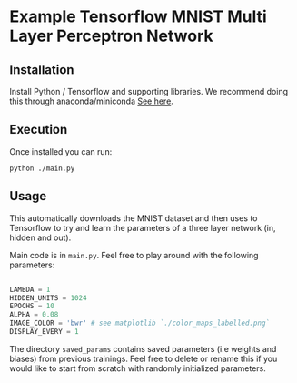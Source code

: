 # Example Tensorflow MNIST Multi Layer Perceptron Network

## Installation

Install Python / Tensorflow and supporting libraries. We recommend doing this through anaconda/miniconda [See here](https://www.tensorflow.org/install/).


## Execution 
Once installed you can run:
```
python ./main.py
```

## Usage
This automatically downloads  the MNIST dataset and then uses to Tensorflow to try and learn the parameters of a three layer network (in, hidden and out).

Main code is in `main.py`. Feel free to play around with the following parameters:

```python

LAMBDA = 1
HIDDEN_UNITS = 1024
EPOCHS = 10
ALPHA = 0.08
IMAGE_COLOR = 'bwr' # see matplotlib `./color_maps_labelled.png`
DISPLAY_EVERY = 1
```

The directory `saved_params` contains saved parameters (i.e weights and biases) from previous trainings. Feel free to delete or rename this if you would like to start from scratch with randomly initialized parameters.
